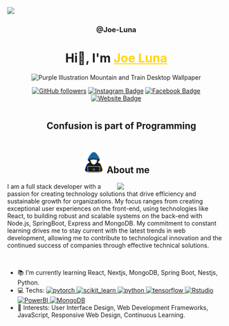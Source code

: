 <!--horizontal divider(gradiant)-->
<img src="https://user-images.githubusercontent.com/73097560/115834477-dbab4500-a447-11eb-908a-139a6edaec5c.gif">

<div align="center">
<h3>@Joe-Luna</h3>
<h1>Hi👋, I'm <a href="https://joe-portfolio-site.vercel.app" style="color: #FFD700;">Joe Luna</a></h1>
	
<div align="center">
	
![Purple Illustration Mountain and Train Desktop Wallpaper](https://github.com/EiveenL/EiveenL/assets/100743285/66794b55-285f-40b1-9ce4-2ee225c782eb)

[![GitHub followers](https://img.shields.io/badge/Joe-Luna?style=social&logo=Github
)](https://github.com/Joe-Luna)
[![Instagram Badge](https://img.shields.io/badge/Joe-Luna?style=flat-square&logo=Instagram&logoColor=white&color=orange&link=https%3A%2F%2Fwww.instagram.com%2Fjoe.luna_%2F)](https://www.instagram.com/joe.luna_/)
[![Facebook Badge](https://img.shields.io/badge/Joe-Luna?style=flat-square&logo=Facebook&logoColor=white&color=blue&link=https%3A%2F%2Fwww.facebook.com%2Fguz.fps%2F%3Flocale%3Des_LA
)](https://www.facebook.com/guz.fps/?locale=es_LA)
[![Website Badge](https://img.shields.io/badge/Joe-Luna?style=flat-square&logo=Safari&logoColor=black&color=gold&link=https://joe-portfolio-site.vercel.app)](https://joe-portfolio-site.vercel.app)

</div>

<!--h2 without bottom border-->
<div id="user-content-toc">
  <ul align="center">
    <summary><h2 style="display: inline-block">Confusion is part of Programming</h2></summary>
  </ul>
</div>

## <picture><img src = "https://github.com/0xAbdulKhalid/0xAbdulKhalid/raw/main/assets/mdImages/about_me.gif" width = 50px></picture> **About me**


<div>
	<picture> <img align="right" src="https://github.com/7oSkaaa/7oSkaaa/blob/main/Images/Right_Side.gif?raw=true" width = 250px></picture>
	<p align="left">
		I am a full stack developer with a passion for creating technology solutions that drive efficiency and sustainable growth for organizations. My focus ranges from creating exceptional user experiences on the front-end, using technologies like React, to building robust and scalable systems on the back-end with Node.js, SpringBoot, Express and MongoDB. My commitment to constant learning drives me to stay current with the latest trends in web development, allowing me to contribute to technological innovation and the continued success of companies through effective technical solutions.
	</p>
	
</div>

<br>

<div align="left">
	
- :books: I’m currently learning React, Nextjs, MongoDB, Spring Boot, Nestjs, Python.
- :computer: Techs:  <a href="https://pytorch.org/" target="_blank" rel="noreferrer"> <img src="https://img.icons8.com/?size=256&id=bzf0DqjXFHIW&format=png" alt="pytorch" width="25" height="25"/> </a> <a href="https://scikit-learn.org/" target="_blank" rel="noreferrer"> <img src="https://img.icons8.com/?size=256&id=j9DnICNnlhGk&format=png" alt="scikit_learn" width="25" height="25"/> </a> <a href="https://www.python.org" target="_blank" rel="noreferrer"> <img src="https://img.icons8.com/?size=256&id=MWiBjkuHeMVq&format=png" alt="python" width="25" height="25"/> </a> <a href="https://www.tensorflow.org" target="_blank" rel="noreferrer"> <img src="https://www.vectorlogo.zone/logos/mongodb/mongodb-icon.svg" alt="tensorflow" width="25" height="25"/> </a> <a href="https://www.rstudio.com/categories/rstudio-ide/" target="_blank" rel="noreferrer"> <img src="https://img.icons8.com/?size=256&id=90519&format=png" alt="Rstudio" width="25" height="25"/> </a><a href="https://powerbi.microsoft.com/es-es/" target="_blank" rel="noreferrer"> <img src="https://img.icons8.com/?size=256&id=9ESZMOeUioJS&format=png" alt="PowerBI" width="25" height="25"/> </a> <a href="https://www.mongodb.com/es" target="_blank" rel="noreferrer"> <img src="https://img.icons8.com/?size=256&id=13441&format=png" alt="MongoDB" width="25" height="25"/> </a>
- :pushpin: Interests: User Interface Design, Web Development Frameworks, JavaScript, Responsive Web Design, Continuous Learning.

</div>
